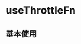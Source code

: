 # useThrottleFn

## 基本使用

<preview path="./demo/index.vue" title="基本使用" description='频繁调用 run，但只会每隔 500ms 执行一次相关函数。'></preview>
